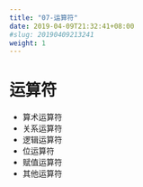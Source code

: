 ```yaml
---
title: "07-运算符"
date: 2019-04-09T21:32:41+08:00
#slug: 20190409213241
weight: 1
---
```


# 运算符

- 算术运算符
- 关系运算符
- 逻辑运算符
- 位运算符
- 赋值运算符
- 其他运算符